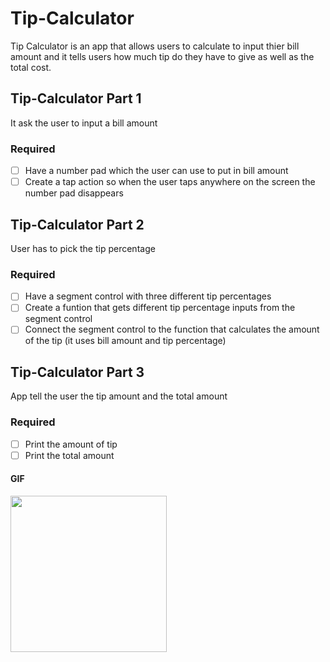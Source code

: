 # Tip-Calculator
Tip Calculator is an app that allows users to calculate to input thier bill amount and it tells users how much tip do they have to give as well as the total cost.

## Tip-Calculator Part 1
It ask the user to input a bill amount

### Required
- [ ] Have a number pad which the user can use to put in bill amount
- [ ] Create a tap action so when the user taps anywhere on the screen the number pad disappears

## Tip-Calculator Part 2
User has to pick the tip percentage

### Required
- [ ] Have a segment control with three different tip percentages
- [ ] Create a funtion that gets different tip percentage inputs from the segment control
- [ ] Connect the segment control to the function that calculates the amount of the tip (it uses bill amount and tip percentage)

## Tip-Calculator Part 3
App tell the user the tip amount and the total amount

### Required
- [ ] Print the amount of tip
- [ ] Print the total amount

#### GIF
<img src="http://g.recordit.co/E9XUiy4mkg.gif" width=250><br>
